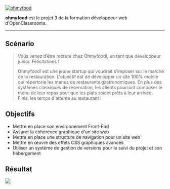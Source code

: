 <a href="https://vieira-michel.github.io/projet-3-oc/">
  <img src="https://i.gyazo.com/bba0e21a5e538abd8f3e44cef5e83fc5.png" alt="ohmyfood">
</a>
  
**ohmyfood** est le projet 3 de la formation développeur web d'OpenClassrooms.

------
  
## Scénario
>Vous venez d’être recruté chez Ohmyfood!, en tant que développeur junior. Félicitations !
>
>Ohmyfood! est une jeune startup qui voudrait s'imposer sur le marché de la restauration. L'objectif est de développer un site 100% mobile qui répertorie les menus de restaurants gastronomiques. En plus des systèmes classiques de réservation, les clients pourront composer le menu de leur repas pour que les plats soient prêts à leur arrivée. Finis, les temps d'attente au restaurant !

## Objectifs
* Mettre en place son environnement Front-End
* Assurer la cohérence graphique d'un site web
* Mettre en place une structure de navigation pour un site web
* Mettre en œuvre des effets CSS graphiques avancés
* Utiliser un système de gestion de versions pour le suivi du projet et son hébergement

## Résultat
<a href="https://vieira-michel.github.io/projet-3-oc/">
  <img src="https://i.gyazo.com/1dc4a5a6dc3ae381d9e61cf74a86bb9e.png">
</a>
